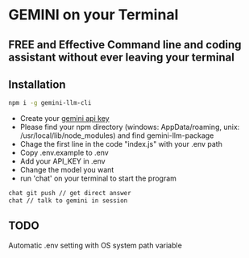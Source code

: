 # GEMINI on your Terminal

## FREE and Effective Command line and coding assistant without ever leaving your terminal

## Installation

```bash
npm i -g gemini-llm-cli
```

* Create your [gemini api key](https://aistudio.google.com/apikey)
* Please find your npm directory (windows: AppData/roaming, unix: /usr/local/lib/node_modules) and find gemini-llm-package
* Chage the first line in the code "index.js" with your .env path
* Copy .env.example to .env
* Add your API_KEY in .env
* Change the model you want
* run 'chat' on your terminal to start the program

```bash
chat git push // get direct answer
chat // talk to gemini in session
```

## TODO

Automatic .env setting with OS system path variable
